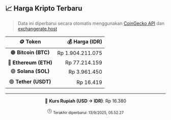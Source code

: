 

<!-- HARGA_KRIPTO -->
## 📈 Harga Kripto Terbaru

> Data ini diperbarui secara otomatis menggunakan [CoinGecko API](https://www.coingecko.com/) dan [exchangerate.host](https://exchangerate.host/)

<div align="center">

| 🪙 Token | 💰 Harga (IDR) |
|:------:|---------------:|
| 🟠 **Bitcoin (BTC)**   | Rp 1.904.211.075 |
| 🔵 **Ethereum (ETH)**  | Rp 77.214.159 |
| 🟣 **Solana (SOL)**    | Rp 3.961.450 |
| 🟢 **Tether (USDT)**   | Rp 16.419 |

---

💱 **Kurs Rupiah (USD → IDR)**: Rp 16.380

🕒 <sub>Terakhir diperbarui: 13/9/2025, 05.52.27</sub>

</div>
<!-- /HARGA_KRIPTO -->
